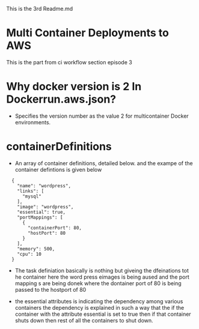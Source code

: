 This is the 3rd Readme.md
# Multi Container Deployments to AWS

This is the part from ci workflow section episode 3


# Why docker version is 2 In Dockerrun.aws.json?
 *  Specifies the version number as the value 2 for multicontainer Docker environments.

# containerDefinitions
  * An array of container definitions, detailed below.
  and the exampe of the container defintions is given below
  ``` 
    {
      "name": "wordpress",
      "links": [
        "mysql"
      ],
      "image": "wordpress",
      "essential": true,
      "portMappings": [
        {
          "containerPort": 80,
          "hostPort": 80
        }
      ],
      "memory": 500,
      "cpu": 10
    }
  ```


  * The task  definiation basically is nothing but giveing the dfeinations tot he container here the word press eimages is being aused and the port mapping s are being donek where the dontainer port of 80 is being passed to the hostport of 80
  
  * the essential attributes is indicating the dependency among various containers the dependency is explained in such a way that the if the container with the attribute essential is set to true then if that container shuts down then rest of all the containers to shut down. 
  





